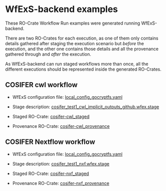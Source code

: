 # WfExS-backend examples

These RO-Crate Workflow Run examples were generated running WfExS-backend.

There are two RO-Crates for each execution, as one of them only contains
details gathered after staging the execution scenario but *before* the
execution, and the other one contains those details and all the provenance
gathered through and *after* the execution.

As WfExS-backend can run staged workflows more than once, all the different
executions should be represented inside the generated RO-Crates.

## COSIFER cwl workflow

* WfExS configuration file: [local_config_gocryptfs.yaml](https://github.com/inab/WfExS-backend/blob/b058b538f3334a4b8c657a541dc9b9fb40434f55/workflow_examples/local_config_gocryptfs.yaml)

* Stage description: [cosifer_test1_cwl_implicit_outputs_github.wfex.stage](https://github.com/inab/WfExS-backend/blob/b058b538f3334a4b8c657a541dc9b9fb40434f55/workflow_examples/ipc/cosifer_test1_cwl_implicit_outputs_github.wfex.stage)

* Staged RO-Crate: [cosifer-cwl_staged](cosifer-cwl_staged)

* Provenance RO-Crate: [cosifer-cwl_provenance](cosifer-cwl_provenance)

## COSIFER Nextflow workflow

* WfExS configuration file: [local_config_gocryptfs.yaml](https://github.com/inab/WfExS-backend/blob/b058b538f3334a4b8c657a541dc9b9fb40434f55/workflow_examples/local_config_gocryptfs.yaml)

* Stage description: [cosifer_test1_nxf.wfex.stage](https://github.com/inab/WfExS-backend/blob/b058b538f3334a4b8c657a541dc9b9fb40434f55/workflow_examples/ipc/cosifer_test1_nxf.wfex.stage)

* Staged RO-Crate: [cosifer-nxf_staged](cosifer-nxf_staged)

* Provenance RO-Crate: [cosifer-nxf_provenance](cosifer-nxf_provenance)
